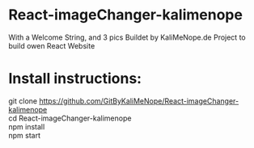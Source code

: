 # React-imageChanger-kalimenope
 With a Welcome String, and 3 pics 
 Buildet by KaliMeNope.de 
 Project to build owen React Website 

# Install instructions: 

git clone https://github.com/GitByKaliMeNope/React-imageChanger-kalimenope <br>
cd React-imageChanger-kalimenope <br>
npm install <br>
npm start 

